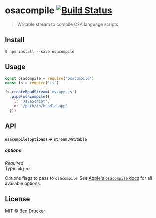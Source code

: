 # osacompile [![Build Status](https://travis-ci.org/bendrucker/osacompile.svg?branch=master)](https://travis-ci.org/bendrucker/osacompile)

> Writable stream to compile OSA language scripts


## Install

```
$ npm install --save osacompile
```


## Usage

```js
const osacompile = require('osacompile')
const fs = require('fs')

fs.createReadStream('my/app.js')
  .pipe(osacompile({
    l: 'JavaScript',
    o: '/path/to/bundle.app'  
  }))
```

## API

#### `osacompile(options)` -> `stream.Writable`

##### options

*Required*  
Type: `object`

Options flags to pass to `osacompile`. See [Apple's `osacompile` docs](https://developer.apple.com/legacy/library/documentation/Darwin/Reference/ManPages/man1/osacompile.1.html) for all available options.


## License

MIT © [Ben Drucker](http://bendrucker.me)
